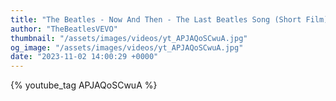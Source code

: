 ```yaml
---
title: "The Beatles - Now And Then - The Last Beatles Song (Short Film)"
author: "TheBeatlesVEVO"
thumbnail: "/assets/images/videos/yt_APJAQoSCwuA.jpg"
og_image: "/assets/images/videos/yt_APJAQoSCwuA.jpg"
date: "2023-11-02 14:00:29 +0000"
---
```


{% youtube_tag APJAQoSCwuA %}
